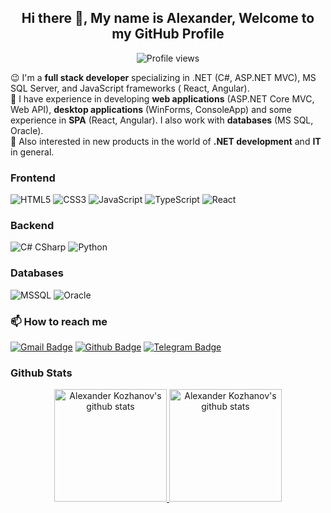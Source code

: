 <h2 align="center"> Hi there 👋, My name is Alexander, Welcome to my GitHub Profile<br/> </h2> 

<div align="center">

![Profile views](https://gpvc.arturio.dev/a-kozhanov)

</div>

😉 I'm a **full stack developer** specializing in .NET (C#, ASP.NET MVC), MS SQL Server, and JavaScript frameworks (
React, Angular).  
🔭 I have experience in developing **web applications** (ASP.NET Core MVC, Web API), **desktop applications** (WinForms,
ConsoleApp) and some experience in **SPA** (React, Angular). I also work with **databases** (MS SQL, Oracle).  
📣 Also interested in new products in the world of **.NET development** and **IT** in general.

### Frontend

![HTML5](https://img.shields.io/badge/-HTML5-E34F26.svg?style=for-the-badge&logo=html5&logoColor=ffffff)
![CSS3](https://img.shields.io/badge/-CSS3-1572B6.svg?style=for-the-badge&logo=css3)
![JavaScript](https://img.shields.io/badge/-JavaScript-282C34?style=for-the-badge&logo=javascript)
![TypeScript](https://img.shields.io/badge/-TypeScript-007ACC?style=for-the-badge&logo=typescript)
![React](https://img.shields.io/badge/-React-282C34.svg?style=for-the-badge&logo=react&logoColor=ffffff)

### Backend

![C# CSharp](https://img.shields.io/badge/-Csharp-007396.svg?style=for-the-badge&logo=.net)
![Python](https://img.shields.io/badge/-Python-3776AB.svg?style=for-the-badge&logo=Python&logoColor=ffffff)

### Databases

![MSSQL](https://img.shields.io/badge/-MsSQL-4479A1?style=for-the-badge&logo=mysql&logoColor=ffffff)
![Oracle](https://img.shields.io/badge/-Oracle-DC382D?style=for-the-badge&logo=Oracle&logoColor=ffffff)

### 📫 How to reach me

[![Gmail Badge](https://img.shields.io/badge/-a--knv@mail.ru-c14438?style=flat&logo=Gmail&logoColor=white&link=mailto:a-knv@mail.ru)](mailto:a-knv@mail.ru)
[![Github Badge](https://img.shields.io/badge/-a--kozhanov-grey?style=flat&logo=github&logoColor=white&link=https://github.com/a-kozhanov/)](https://github.com/a-kozhanov/)
[![Telegram Badge](https://img.shields.io/badge/-a__knv-grey?style=social&logo=telegram&logoColor=white&link=https://t.me/a_knv)](https://t.me/a_knv)

### Github Stats

<p align="center">
<a href="https://gitstats.me/a-kozhanov" target="_blank">
  <img height="180em" alt="Alexander Kozhanov's github stats" src="https://github-readme-stats-eight-theta.vercel.app/api?username=a-kozhanov&show_icons=true&theme=algolia&include_all_commits=true&count_private=true"/>
  <img height="180em" alt="Alexander Kozhanov's github stats" src="https://github-readme-stats-eight-theta.vercel.app/api/top-langs/?username=a-kozhanov&layout=compact&langs_count=8&theme=algolia"/>
</a>
</p>

<!--
**a-kozhanov/a-kozhanov** is a ✨ _special_ ✨ repository because its `README.md` (this file) appears on your GitHub profile.

Here are some ideas to get you started:

- 🔭 I’m currently working on ...
- 🌱 I’m currently learning ...
- 👯 I’m looking to collaborate on ...
- 🤔 I’m looking for help with ...
- 💬 Ask me about ...
- 📫 How to reach me: ...
- 😄 Pronouns: ...
- ⚡ Fun fact: ...
-->
